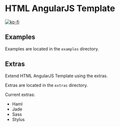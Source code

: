 HTML AngularJS Template
=======================

[![ko-fi](https://www.ko-fi.com/img/githubbutton_sm.svg)](https://ko-fi.com/brandonhimpfen)

Examples
--------
Examples are located in the `examples` directory.

Extras
------

Extend HTML AngularJS Template using the extras.

Extras are located in the `extras` directory.

Current extras:

* Haml
* Jade
* Sass
* Stylus
